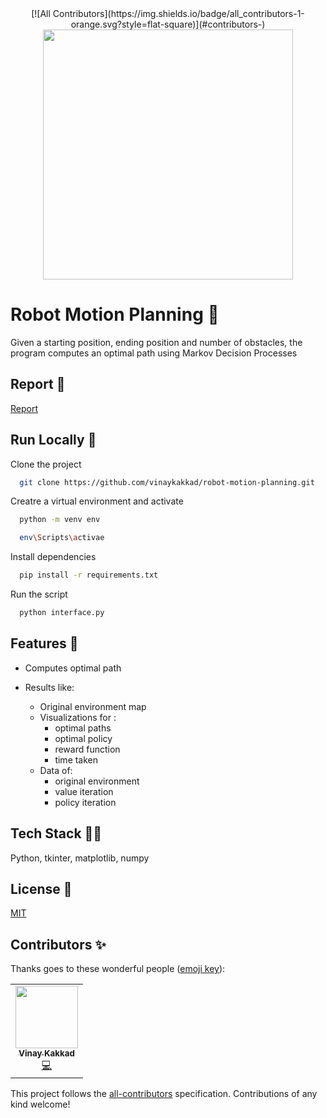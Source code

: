 <div align="center">
<!-- ALL-CONTRIBUTORS-BADGE:START - Do not remove or modify this section -->
[![All Contributors](https://img.shields.io/badge/all_contributors-1-orange.svg?style=flat-square)](#contributors-)
<!-- ALL-CONTRIBUTORS-BADGE:END -->
  
<img src="https://cdn.dribbble.com/users/1374371/screenshots/3645128/robot_gif.gif" width="400px">
  
</div>

# Robot Motion Planning 🤖

Given a starting position, ending position and number of obstacles, the program computes an optimal path using Markov Decision Processes


## Report 🧾

[Report](https://drive.google.com/file/d/1ZwrJRm6JyIAD74Q5Pl45bECA2G1NcppO/view?usp=sharing
)


  
## Run Locally 🚀

Clone the project

```bash
  git clone https://github.com/vinaykakkad/robot-motion-planning.git
```

Creatre a virtual environment and activate

```bash
  python -m venv env

  env\Scripts\activae
```

Install dependencies

```bash
  pip install -r requirements.txt
```

Run the script

```bash
  python interface.py
```

  
## Features 🌟

- Computes optimal path

- Results like:
    
    - Original environment map
    - Visualizations for :
        - optimal paths
        - optimal policy
        - reward function
        - time taken
    - Data of:
        - original environment
        - value iteration
        - policy iteration
## Tech Stack 👨‍💻

Python, tkinter, matplotlib, numpy

  
## License 🔐

[MIT](https://choosealicense.com/licenses/mit/)

  

## Contributors ✨

Thanks goes to these wonderful people ([emoji key](https://allcontributors.org/docs/en/emoji-key)):

<!-- ALL-CONTRIBUTORS-LIST:START - Do not remove or modify this section -->
<!-- prettier-ignore-start -->
<!-- markdownlint-disable -->
<table>
  <tr>
    <td align="center"><a href="https://github.com/vinaykakkad"><img src="https://avatars.githubusercontent.com/u/56934712?v=4?s=100" width="100px;" alt=""/><br /><sub><b>Vinay Kakkad</b></sub></a><br /><a href="https://github.com/vinaykakkad/robot-motion-planning/commits?author=vinaykakkad" title="Code">💻</a></td>
  </tr>
</table>

<!-- markdownlint-restore -->
<!-- prettier-ignore-end -->

<!-- ALL-CONTRIBUTORS-LIST:END -->

This project follows the [all-contributors](https://github.com/all-contributors/all-contributors) specification. Contributions of any kind welcome!